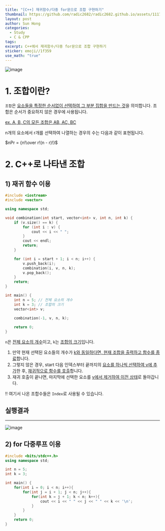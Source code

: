 ```yaml
---
title: "[C++] 재귀함수/다중 for문으로 조합 구현하기"
thumbnail: https://github.com/radic2682/radic2682.github.io/assets/11177959/ff9eab70-28dc-45a3-8e9c-c657a3b8b23f
layout: post
author: Sun Hong
categories:
  - Study
  - C & CPP
tags: 
excerpt: C++에서 재귀함수/다중 for문으로 조합 구현하기
sticker: emoji//1f359
use_math: "true"
---
```

![image](https://github.com/radic2682/radic2682.github.io/assets/11177959/ff9eab70-28dc-45a3-8e9c-c657a3b8b23f)

# 1. 조합이란?

`조합`은 <u>요소들을 특정한 순서없이 선택하여 그 부분 집합을 만드는 것</u>을 의미합니다. 조합은 순서가 중요하지 않은 경우에 사용됩니다.

<u>ex. A, B, C의 모든 조합은 AB, AC, BC</u>

n개의 요소에서 r개를 선택하여 나열하는 경우의 수는 다음과 같이 표현됩니다.

$nPr = {n!\over r!(n - r)!}$

# 2. C++로 나타낸 조합

## 1) 재귀 함수 이용

```cpp
#include <iostream>
#include <vector>

using namespace std;

void combination(int start, vector<int> v, int n, int k) {
    if (v.size() == k) {
        for (int i : v) {
            cout << i << " ";
        }
        cout << endl;
        return;
    }

    for (int i = start + 1; i < n; i++) {
        v.push_back(i);
        combination(i, v, n, k);
        v.pop_back();
    }
    return;
}

int main() {
    int n = 5; // 전체 요소의 개수
    int k = 3; // 조합의 크기
    vector<int> v;
    
    combination(-1, v, n, k);

    return 0;
}
```

`n`은 <u>전체 요소의 개수</u>이고, `k`는 <u>조합의 크기</u>입니다.

1. 만약 현재 선택된 요소들의 개수가 <u>k와 동일하다면, 현재 조합을 출력하고 함수를 종료</u>합니다.
2. 그렇지 않은 경우, start 다음 인덱스부터 끝까지의 <u>요소를 하나씩 선택하여 v에 추가</u>한 후, <u>재귀적으로 함수를 호출</u>합니다.
3. 재귀 호출이 끝나면, 마지막에 선택한 요소를 <u>v에서 제거하여 이전 상태</u>로 돌아갑니다.

!! 여기서 나온 조합수들은 `Index`로 사용될 수 있습니다.

## 실행결과
---

![image](https://github.com/radic2682/radic2682.github.io/assets/11177959/42011fba-72ba-4551-88d4-267c415fe1c6)

## 2) for 다중루프 이용

```cpp
#include <bits/stdc++.h>
using namespace std;

int n = 5;
int k = 3;

int main() {
    for(int i = 0; i < n; i++){
        for(int j = i + 1; j < n; j++){
            for(int k = j + 1; k < n; k++){
                cout << i << " " << j << " " << k << '\n';
            }
        }
    }
    return 0;
}
```



